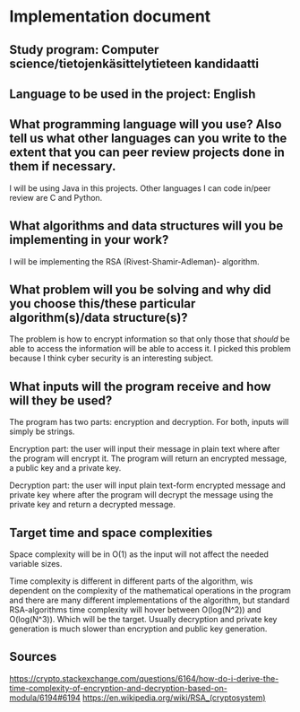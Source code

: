 # Implementation document

## Study program: Computer science/tietojenkäsittelytieteen kandidaatti
## Language to be used in the project: English

## What programming language will you use? Also tell us what other languages can you write to the extent that you can peer review projects done in them if necessary.

I will be using Java in this projects. Other languages I can code in/peer review are C and Python.

## What algorithms and data structures will you be implementing in your work?

I will be implementing the RSA (Rivest-Shamir-Adleman)- algorithm.

## What problem will you be solving and why did you choose this/these particular algorithm(s)/data structure(s)?

The problem is how to encrypt information so that only those that _should_ be able to access the information will be able to access it. 
I picked this problem because I think cyber security is an interesting subject.

## What inputs will the program receive and how will they be used?

The program has two parts: encryption and decryption. For both, inputs will simply be strings. 

Encryption part: the user will input their message in plain text where after the program will encrypt it. The program will return an encrypted message, 
a public key and a private key.

Decryption part: the user will input plain text-form encrypted message and private key where after the program will decrypt the message using the private key
and return a decrypted message.

## Target time and space complexities

Space complexity will be in O(1) as the input will not affect the needed variable sizes.

Time complexity is different in different parts of the algorithm, wis dependent on the complexity of the mathematical operations in the program
and there are many different implementations of the algorithm, but standard RSA-algorithms time complexity will hover between O(log(N^2)) and O(log(N^3)). 
Which will be the target.
Usually decryption and private key generation is much slower than encryption and public key generation.

## Sources

https://crypto.stackexchange.com/questions/6164/how-do-i-derive-the-time-complexity-of-encryption-and-decryption-based-on-modula/6194#6194
https://en.wikipedia.org/wiki/RSA_(cryptosystem)
